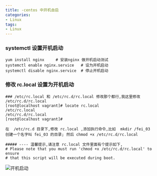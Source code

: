 ```yaml
---
title: -centos 中开机自启
categories: 
- Linux
tags:
- Linux
---
```


### systemctl 设置开机启动

```
yum install nginx     # 安装nginx 做开机启动测试
systemctl enable nginx.service   # 设为开机启动
systemctl disable nginx.service  # 停止开机启动
```

### 修改 rc.local 设置为开机启动

```
### /etc/rc.local 和 /etc/rc.d/rc.local 修改那个都行,我这里修改 /etc/rc.d/rc.local
[root@localhost vagrant]# locate rc.local
/etc/rc.local
/etc/rc.d/rc.local
[root@localhost vagrant]#

在  /etc/rc.d 目录下,修改 rc.local ,添加执行命令,比如  mkdir /fei_03   
创建一个名字叫 fei_03 的目录; 然后 chmod +x /etc/rc.d/rc.local

##### ---- 温馨提示,请注意 rc.local 文件里面有个提示如下, 
# Please note that you must run 'chmod +x /etc/rc.d/rc.local' to ensure
# that this script will be executed during boot.
```

![开机启动](/img/centos/other/start_up.png "开机启动")